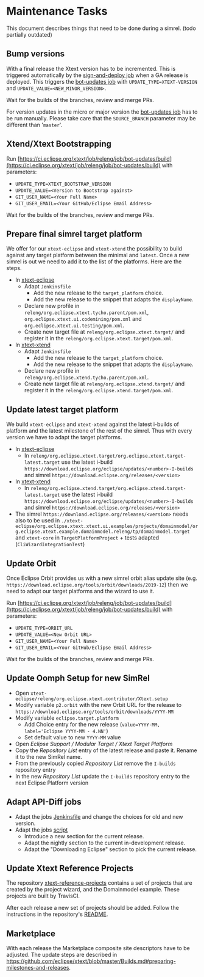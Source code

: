 # Maintenance Tasks

This document describes things that need to be done during a simrel.
(todo partially outdated)

## Bump versions

With a final release the Xtext version has to be incremented. This is triggered automatically by the [sign-and-deploy job](https://ci.eclipse.org/xtext/job/releng/job/sign-and-deploy/) when a GA release is deployed. This triggers the [bot-updates job](https://ci.eclipse.org/xtext/job/releng/job/bot-updates/) with `UPDATE_TYPE=XTEXT-VERSION` and `UPDATE_VALUE=<NEW_MINOR_VERSION>`.

Wait for the builds of the branches, review and merge PRs.

For version updates in the micro or major version the [bot-updates job](https://ci.eclipse.org/xtext/job/releng/job/bot-updates/) has to be run manually. Please take care that the `SOURCE_BRANCH` parameter may be different than '`master`'.

## Xtend/Xtext Bootstrapping

Run [https://ci.eclipse.org/xtext/job/releng/job/bot-updates/build](https://ci.eclipse.org/xtext/job/releng/job/bot-updates/build) with parameters:

* `UPDATE_TYPE=XTEXT_BOOTSTRAP_VERSION`
* `UPDATE_VALUE=<Version to Bootstrap against>`
* `GIT_USER_NAME=<Your Full Name>`
* `GIT_USER_EMAIL=<Your GitHub/Eclipse Email Address>`

Wait for the builds of the branches, review and merge PRs.

## Prepare final simrel target platform

We offer for our `xtext-eclipse` and `xtext-xtend` the possibility to build against any target platform between the minimal and `latest`. Once a new simrel is out we need to add it to the list of the platforms. Here are the steps.

* In [xtext-eclipse](https://github.com/eclipse/xtext-eclipse)
  * Adapt `Jenkinsfile`
    * Add the new release to the `target_platform` choice.
    * Add the new release to the snippet that adapts the `displayName`.
  * Declare new profile in `releng/org.eclipse.xtext.tycho.parent/pom.xml`, `org.eclipse.xtext.ui.codemining/pom.xml` and `org.eclipse.xtext.ui.testing/pom.xml`.
  * Create new target file at `releng/org.eclipse.xtext.target/` and register it in the `releng/org.eclipse.xtext.target/pom.xml`.
* In [xtext-xtend](https://github.com/eclipse/xtext-xtend)
  * Adapt `Jenkinsfile`
    * Add the new release to the `target_platform` choice.
    * Add the new release to the snippet that adapts the `displayName`.
  * Declare new profile in `releng/org.eclipse.xtend.tycho.parent/pom.xml`.
  * Create new target file at `releng/org.eclipse.xtend.target/` and register it in the `releng/org.eclipse.xtend.target/pom.xml`.

## Update latest target platform

We build `xtext-eclipse` and `xtext-xtend` against the latest i-builds of platform and the latest milestone of the rest of the simrel. Thus with every version we have to adapt the target platforms.

* In [xtext-eclipse](https://github.com/eclipse/xtext-eclipse)
  * In `releng/org.eclipse.xtext.target/org.eclipse.xtext.target-latest.target` use the latest i-build `https://download.eclipse.org/eclipse/updates/<number>-I-builds` and simrel `https://download.eclipse.org/releases/<version>`
* In [xtext-xtend](https://github.com/eclipse/xtext-xtend)
  * In  `releng/org.eclipse.xtend.target/org.eclipse.xtend.target-latest.target` use the latest i-build `https://download.eclipse.org/eclipse/updates/<number>-I-builds` and simrel `https://download.eclipse.org/releases/<version>`
* The simrel `https://download.eclipse.org/releases/<version>` needs also to be used in `./xtext-eclipse/org.eclipse.xtext.xtext.ui.examples/projects/domainmodel/org.eclipse.xtext.example.domainmodel.releng/tp/domainmodel.target` and `xtext-core` in `TargetPlatformProject` +  tests adapted (`CliWizardIntegrationTest`)

## Update Orbit

Once Eclipse Orbit provides us with a new simrel orbit alias update site (e.g. `https://download.eclipse.org/tools/orbit/downloads/2019-12`) then we need to adapt our target platforms and the wizard to use it.

Run [https://ci.eclipse.org/xtext/job/releng/job/bot-updates/build](https://ci.eclipse.org/xtext/job/releng/job/bot-updates/build) with parameters:

* `UPDATE_TYPE=ORBIT_URL`
* `UPDATE_VALUE=<New Orbit URL>`
* `GIT_USER_NAME=<Your Full Name>`
* `GIT_USER_EMAIL=<Your GitHub/Eclipse Email Address>`

Wait for the builds of the branches, review and merge PRs.

## Update Oomph Setup for new SimRel

* Open `xtext-eclipse/releng/org.eclipse.xtext.contributor/Xtext.setup`
* Modify variable `p2.orbit` with the new Orbit URL for the release to `https://download.eclipse.org/tools/orbit/downloads/YYYY-MM`
* Modify variable `eclipse.target.platform`
  * Add Choice entry for the new release (`value=YYYY-MM, label='Eclipse YYYY-MM - 4.NN'`)
  * Set default value to new `YYYY-MM` value
* Open _Eclipse Support / Modular Target / Xtext Target Platform_
* Copy the _Repository List_ entry of the latest release and paste it. Rename it to the new SimRel name.
* From the previously copied _Repository List_ remove the `I-builds` repository entry
* In the new _Repository List_ update the `I-builds` repository entry to the next Eclipse Platform version

## Adapt API-Diff jobs

* Adapt the jobs [Jenkinsfile](https://github.com/xtext/xtext-apidiff/blob/master/Jenkinsfile) and change the choices for old and new version.
* Adapt the jobs [script](https://github.com/xtext/xtext-apidiff/blob/master/create-api-diff.sh)
  * Introduce a new section for the current release.
  * Adapt the nightly section to the current in-development release.
  * Adapt the "Downloading Eclipse" section to pick the current release.

## Update Xtext Reference Projects

The repository [xtext-reference-projects](https://github.com/xtext/xtext-reference-projects) contains a set of projects that are created by the project wizard, and the Domainmodel example. These projects are built by TravisCI.

After each release a new set of projects should be added. Follow the instructions in the repository's [README](https://github.com/xtext/xtext-reference-projects/blob/master/README.md).

## Marketplace

With each release the Marketplace composite site descriptors have to be adjusted. The update steps are described in https://github.com/eclipse/xtext/blob/master/Builds.md#preparing-milestones-and-releases.
